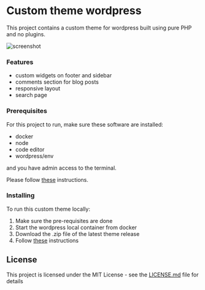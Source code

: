 # Custom theme wordpress

This project contains a custom theme for wordpress built using pure PHP and no plugins.

![screenshot](https://github.com/codeLearnerrr/custom-theme-wordpress/assets/44307139/537233f4-17fd-40d6-8965-231f28c92bf7)

### Features
- custom widgets on footer and sidebar
- comments section for blog posts
- responsive layout
- search page

### Prerequisites

For this project to run, make sure these software are installed:

- docker 
- node
- code editor
- wordpress/env

and you have admin access to the terminal. 

Please follow [these](https://developer.wordpress.org/block-editor/getting-started/devenv/) instructions.

### Installing

To run this custom theme locally:
1. Make sure the pre-requisites are done
2. Start the wordpress local container from docker
3. Download the .zip file of the latest theme release
4. Follow [these](https://br.godaddy.com/help/instalar-um-tema-do-wordpress-a-partir-de-um-arquivo-zip-40809?lc=en-US) instructions   

## License

This project is licensed under the MIT License - see the [LICENSE.md](LICENSE.md) file for details
